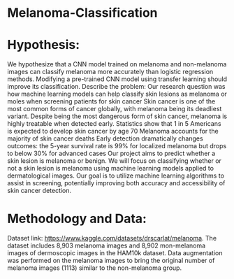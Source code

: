# Melanoma-Classification

# Hypothesis:
We hypothesize that a CNN model trained on melanoma and non-melanoma images can classify melanoma more accurately than logistic regression methods. Modifying a pre-trained CNN model using transfer learning should improve its classification. 
Describe the problem:
Our research question was how machine learning models can help classify skin lesions as melanoma or moles when screening patients for skin cancer
Skin cancer is one of the most common forms of cancer globally, with melanoma being its deadliest variant. Despite being the most dangerous form of skin cancer, melanoma is highly treatable when detected early. Statistics show that
1 in 5 Americans is expected to develop skin cancer by age 70
Melanoma accounts for the majority of skin cancer deaths
Early detection dramatically changes outcomes: the 5-year survival rate is 99% for localized melanoma but drops to below 30% for advanced cases
Our project aims to predict whether a skin lesion is melanoma or benign. We will focus on classifying whether or not a skin lesion is melanoma using machine learning models applied to dermatological images. Our goal is to utilize machine learning algorithms to assist in screening, potentially improving both accuracy and accessibility of skin cancer detection.

# Methodology and Data: 
Dataset link: https://www.kaggle.com/datasets/drscarlat/melanoma. The dataset includes 8,903 melanoma images and 8,902 mon-melanoma images of dermoscopic images in the HAM10k dataset. Data augmentation was performed on the melanoma images to bring the original number of melanoma images (1113) similar to the non-melanoma group. 
